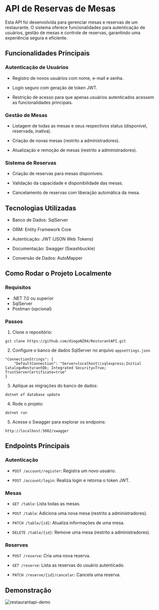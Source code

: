 # API de Reservas de Mesas

Esta API foi desenvolvida para gerenciar mesas e reservas de um restaurante. 
O sistema oferece funcionalidades para autenticação de usuários, gestão de mesas e
controle de reservas, garantindo uma experiência segura e eficiente.

## Funcionalidades Principais 

### Autenticação de Usuários

- Registro de novos usuários com nome, e-mail e senha.
  
- Login seguro com geração de token JWT.
  
- Restrição de acesso para que apenas usuários autenticados acessem as funcionalidades principais.

### Gestão de Mesas

- Listagem de todas as mesas e seus respectivos status (disponível, reservada, inativa).

- Criação de novas mesas (restrito a administradores).

- Atualização e remoção de mesas (restrito a administradores).

### Sistema de Reservas

- Criação de reservas para mesas disponíveis.

- Validação da capacidade e disponibilidade das mesas.

- Cancelamento de reservas com liberação automática da mesa.

## Tecnologias Utilizadas

- Banco de Dados: SqlServer

- ORM: Entity Framework Core

- Autenticação: JWT (JSON Web Tokens)

- Documentação: Swagger (Swashbuckle)

- Conversão de Dados: AutoMapper

## Como Rodar o Projeto Localmente

### Requisitos

- .NET 7.0 ou superior
- SqlServer
- Postman (opcional)

### Passos

1. Clone o repositório:
 
```
git clone https://github.com/diegoNZ04/ResturantAPI.git
```

2. Configure o banco de dados SqlServer no arquivo `appsettings.json`

```
"ConnectionStrings": {
    "DefaultConnection": "Server=localhost\\sqlexpress;Initial Catalog=ResturantDb; Integrated Security=True; TrustServerCertificate=true"
}
```

3. Aplique as migrações do banco de dados:

```
dotnet ef database update
```

4. Rode o projeto:

```
dotnet run
```

5. Acesse o Swagger para explorar os endpoins:

```
http://localhost:5002/swagger
```

## Endpoints Principais

### Autenticação

- `POST /account/register`: Registra um novo usuário.

- `POST /account/login`: Realiza login e retorna o token JWT.

### Mesas

- `GET /table`: Lista todas as mesas.

- `POST /table`: Adiciona uma nova mesa (restrito a administradores).

- `PATCH /table/{id}`: Atualiza informações de uma mesa.

- `DELETE /table/{id}`: Remove uma mesa (restrito a administradores).

### Reserves

- `POST /reserve`: Cria uma nova reserva.

- `GET /reserve`: Lista as reservas do usuário autenticado.

- `PATCH /reserve/{id}/cancelar`: Cancela uma reserva.

## Demonstração

![restaurantapi-demo](https://github.com/user-attachments/assets/6cf268f5-562d-44ec-aa21-8a0be72213b3)

